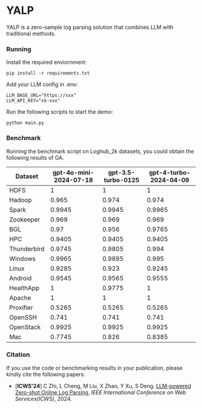 # YALP


YALP is a zero-sample log parsing solution that combines LLM with traditional methods.

### Running
Install the required enviornment:
```
pip install -r requirements.txt
```

Add your LLM config in .env:
```
LLM_BASE_URL="https://xxx"
LLM_API_KEY="sk-xxx"
```

Run the following scripts to start the demo:

```
python main.py
```

### Benchmark

Running the benchmark script on Loghub_2k datasets, you could obtain the following results of GA.

| Dataset     | gpt-4o-mini-2024-07-18 | gpt-3.5-turbo-0125 | gpt-4-turbo-2024-04-09 |
|-------------|------------------------|--------------------|------------------------|
| HDFS        | 1                      | 1                  | 1                      |
| Hadoop      | 0.965                  | 0.974              | 0.974                  |
| Spark       | 0.9945                 | 0.9945             | 0.9965                 |
| Zookeeper   | 0.969                  | 0.969              | 0.969                  |
| BGL         | 0.97                   | 0.956              | 0.9765                 |
| HPC         | 0.9405                 | 0.9405             | 0.9405                 |
| Thunderbird | 0.9745                 | 0.9805             | 0.994                  |
| Windows     | 0.9965                 | 0.9895             | 0.995                  |
| Linux       | 0.9285                 | 0.923              | 0.9245                 |
| Android     | 0.9545                 | 0.9565             | 0.9555                 |
| HealthApp   | 1                      | 0.9775             | 1                      |
| Apache      | 1                      | 1                  | 1                      |
| Proxifier   | 0.5265                 | 0.5265             | 0.5265                 |
| OpenSSH     | 0.741                  | 0.741              | 0.741                  |
| OpenStack   | 0.9925                 | 0.9925             | 0.9925                 |
| Mac         | 0.7745                 | 0.826              | 0.8385                 |

### Citation

If you use the code or benchmarking results in your publication, please kindly cite the following papers.

+ [**ICWS'24**] C Zhi, L Cheng, M Liu, X Zhao, Y Xu, S Deng. [LLM-powered Zero-shot Online Log Parsing](https://ieeexplore.ieee.org/abstract/document/10707403), *IEEE International Conference on Web Services(ICWS)*, 2024.
